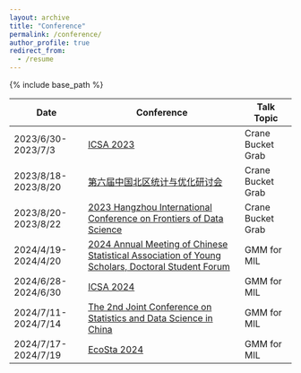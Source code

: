 ```yaml
---
layout: archive
title: "Conference"
permalink: /conference/
author_profile: true
redirect_from:
  - /resume
---
```


{% include base_path %}


|  Date | Conference  | Talk Topic  |
|---|---|---|
| 2023/6/30-2023/7/3  |  [ICSA 2023](https://china2023.icsa.org/) |  Crane Bucket Grab |
| 2023/8/18-2023/8/20  |  [第六届中国北区统计与优化研讨会](https://mp.weixin.qq.com/s/exCQi7J4aHlwrgjnsDdgWQ) |  Crane Bucket Grab |
| 2023/8/20-2023/8/22  |  [2023 Hangzhou International Conference on Frontiers of Data Science](https://www.zjuyh.com/data2023en/rb?language=en-us) |  Crane Bucket Grab |
| 2024/4/19-2024/4/20 | [2024 Annual Meeting of Chinese Statistical Association of Young Scholars, Doctoral Student Forum](https://mp.weixin.qq.com/s/NmmjY_8KkriZX_bPgw83Ww) | GMM for MIL |
| 2024/6/28-2024/6/30 | [ICSA 2024](https://china2024.icsa.org/) | GMM for MIL |
| 2024/7/11-2024/7/14 | [The 2nd Joint Conference on Statistics and Data Science in China](https://www.jconf-sds.com) | GMM for MIL |
| 2024/7/17-2024/7/19 | [EcoSta 2024](https://www.cmstatistics.org/EcoSta2024/index.php) | GMM for MIL |